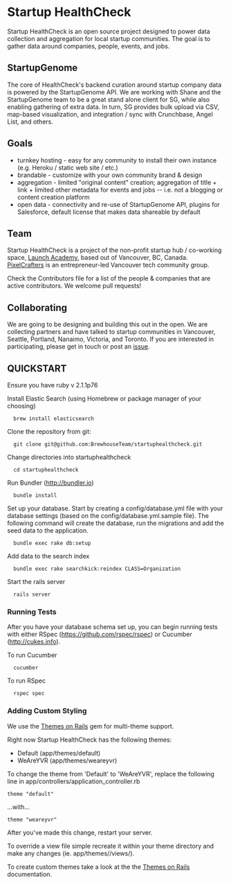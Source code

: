 # Startup HealthCheck

Startup HealthCheck is an open source project designed to power data collection and aggregation for local startup communities. The goal is to gather data around companies, people, events, and jobs.

## StartupGenome

The core of HealthCheck's backend curation around startup company data is powered by the StartupGenome API. We are working with Shane and the StartupGenome team to be a great stand alone client for SG, while also enabling gathering of extra data. In turn, SG provides bulk upload via CSV, map-based visualization, and integration / sync with Crunchbase, Angel List, and others.

## Goals

* turnkey hosting - easy for any community to install their own instance (e.g. Heroku / static web site / etc.)
* brandable - customize with your own community brand & design
* aggregation - limited "original content" creation; aggregation of title + link + limited other metadata for events and jobs -- i.e. not a blogging or content creation platform
* open data - connectivity and re-use of StartupGenome API, plugins for Salesforce, default license that makes data shareable by default


## Team

Startup HealthCheck is a project of the non-profit startup hub / co-working space, [Launch Academy](http://launchacademy.ca/), based out of Vancouver, BC, Canada. [PixelCrafters](http://www.pixelcrafters.ca) is an entrepreneur-led Vancouver tech community group.

Check the Contributors file for a list of the people & companies that are active contributors. We welcome pull requests!

## Collaborating

We are going to be designing and building this out in the open. We are collecting partners and have talked to startup communities in Vancouver, Seattle, Portland, Nanaimo, Victoria, and Toronto. If you are interested in participating, please get in touch or post an [issue](https://github.com/PixelCrafters/StartupHealthCheck/issues).


## QUICKSTART

Ensure you have ruby v 2.1.1p76

Install Elastic Search (using Homebrew or package manager of your choosing)
```
  brew install elasticsearch
```  

Clone the repository from git:
```
  git clone git@github.com:BrewhouseTeam/startuphealthcheck.git
```

Change directories into startuphealthcheck
```
  cd startuphealthcheck
```  

Run Bundler (http://bundler.io)
```  
  bundle install
```  

Set up your database. 
Start by creating a config/database.yml file with your database settings (based on the config/database.yml.sample file). The following command will create the database, run the migrations and add the seed data to the application.
```
  bundle exec rake db:setup
```

Add data to the search index
```
  bundle exec rake searchkick:reindex CLASS=Organization
```

Start the rails server
```  
  rails server
```  

### Running Tests

  
After you have your database schema set up, you can begin running tests with either RSpec (https://github.com/rspec/rspec) or Cucumber (http://cukes.info).


To run Cucumber
```
  cucumber
```

To run RSpec
```
  rspec spec
```


### Adding Custom Styling

We use the [Themes on Rails](https://github.com/yoolk/themes_on_rails) gem for multi-theme support.

Right now Startup HealthCheck has the following themes:
- Default (app/themes/default)
- WeAreYVR (app/themes/weareyvr)

To change the theme from 'Default' to 'WeAreYVR', replace the following line in app/controllers/application_controller.rb
```
theme "default"
```
...with...
```
theme "weareyvr"
```
After you've made this change, restart your server.

To override a view file simple recreate it within your theme directory and make any changes (ie. app/themes/<theme-name>/views/<file-name>).

To create custom themes take a look at the the [Themes on Rails](https://github.com/yoolk/themes_on_rails) documentation.
